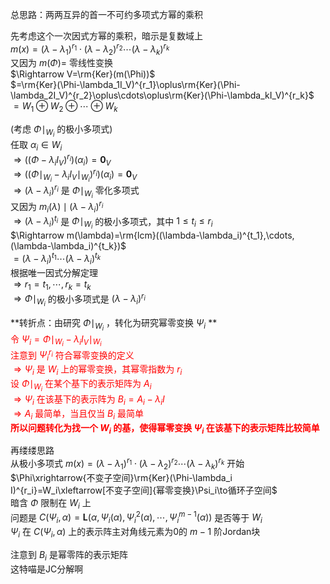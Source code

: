 总思路：两两互异的首一不可约多项式方幂的乘积  
  
先考虑这个一次因式方幂的乘积，暗示是复数域上  
 $m(x)=(\lambda-\lambda_1)^{r_1}\cdot(\lambda-\lambda_2)^{r_2}\cdots(\lambda-\lambda_k)^{r_k}$  
又因为 $m(\Phi)=$ 零线性变换  
 $\Rightarrow V=\rm{Ker}(m(\Phi))$  
 $=\rm{Ker}(\Phi-\lambda_1I_V)^{r_1}\oplus\rm{Ker}(\Phi-\lambda_2I_V)^{r_2}\oplus\cdots\oplus\rm{Ker}(\Phi-\lambda_kI_V)^{r_k}$  
 $=W_1\oplus W_2\oplus\cdots\oplus W_k$  
  
(考虑 $\Phi\mid_{W_i}$ 的极小多项式)  
任取 $\alpha_i\in W_i$  
 $\Rightarrow((\Phi-\lambda_iI_V)^{r_i})(\alpha_i)=\mathbf0_V$  
 $\Rightarrow((\Phi\mid_{W_i}-\lambda_iI_V\mid_{W_i})^{r_i})(\alpha_i)=\mathbf0_V$  
 $\Rightarrow(\lambda-\lambda_i)^{r_i}$ 是 $\Phi\mid_{W_i}$ 零化多项式  
又因为 $m_i(\lambda)\mid(\lambda-\lambda_i)^{r_i}$  
 $\Rightarrow(\lambda-\lambda_i)^{t_i}$ 是 $\Phi\mid_{W_i}$ 的极小多项式，其中 $1\le t_i\le r_i$  
 $\Rightarrow m(\lambda)=\rm{lcm}((\lambda-\lambda_i)^{t_1},\cdots,(\lambda-\lambda_i)^{t_k})$  
 $=(\lambda-\lambda_i)^{t_1}\cdots(\lambda-\lambda_i)^{t_k}$  
根据唯一因式分解定理  
 $\Rightarrow r_1=t_1,\cdots,r_k=t_k$  
 $\Rightarrow\Phi\mid_{W_i}$ 的极小多项式是 $(\lambda-\lambda_i)^{r_i}$  
  
**转折点：由研究 $\Phi\mid_{W_i}$ ，转化为研究幂零变换 $\Psi_i$ **  
<font color=red>令 $\Psi_i=\Phi\mid_{W_i}-\lambda_iI_V\mid_{W_i}$  
注意到 $\Psi_i^{r_i}$ 符合幂零变换的定义  
 $\Rightarrow\Psi_i$ 是 $W_i$ 上的幂零变换，其幂零指数为 $r_i$  
设 $\Phi\mid_{W_i}$ 在某个基下的表示矩阵为 $A_i$  
 $\Rightarrow\Psi_i$ 在该基下的表示阵为 $B_i=A_i-\lambda_i I$  
 $\Rightarrow A_i$ 最简单，当且仅当 $B_i$ 最简单  
**所以问题转化为找一个 $W_i$ 的基，使得幂零变换 $\Psi_i$ 在该基下的表示矩阵比较简单**</font>  
  
再缕缕思路  
从极小多项式 $m(x)=(\lambda-\lambda_1)^{r_1}\cdot(\lambda-\lambda_2)^{r_2}\cdots(\lambda-\lambda_k)^{r_k}$ 开始  
 $\Phi\xrightarrow{不变子空间}\rm{Ker}(\Phi-\lambda_i I)^{r_i}=W_i\xleftarrow[不变子空间]{幂零变换}\Psi_i\to循环子空间$  
暗含 $\Phi$ 限制在 $W_i$ 上  
问题是 $C(\Psi_i,\alpha)=\mathbf L(\alpha,\Psi_i(\alpha),\Psi_i^2(\alpha),\cdots,\Psi_i^{m-1}(\alpha))$ 是否等于 $W_i$  
 $\Psi_i$ 在 $C(\Psi_i,\alpha)$ 上的表示阵主对角线元素为0的 $m-1$ 阶Jordan块  
  
注意到 $B_i$ 是幂零阵的表示矩阵  
这特喵是JC分解啊  
